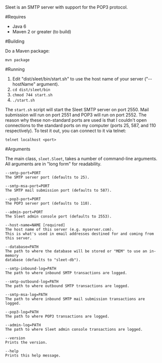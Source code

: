 Sleet is an SMTP server with support for the POP3 protocol.

#Requires

 * Java 6
 * Maven 2 or greater (to build)

#Building

Do a Maven package:

    mvn package
    
#Running

1. Edit "dist/sleet/bin/start.sh" to use the host name of your server ("--hostName" argument).
1. `cd dist/sleet/bin`
1. `chmod 744 start.sh`
1. `./start.sh`

The `start.sh` script will start the Sleet SMTP server on port 2550.  Mail submission will run on port 2551 and POP3 will run on port 2552.  The reason why these non-standard ports are used is that I couldn't open connections to the standard ports on my computer (ports 25, 587, and 110 respectively).  To test it out, you can connect to it via telnet:

    telnet localhost <port>

#Arguments

The main class, `sleet.Sleet`, takes a number of command-line arguments.  All arguments are in "long form" for readability.

    --smtp-port=PORT
    The SMTP server port (defaults to 25).
    
    --smtp-msa-port=PORT
    The SMTP mail submission port (defaults to 587).
    
    --pop3-port=PORT
    The POP3 server port (defaults to 110).
    
    --admin-port=PORT
    The Sleet admin console port (defaults to 2553).
    
    --host-name=NAME [required]
    The host name of this server (e.g. myserver.com).
    This is what's used in email addresses destined for and coming from this server.
    
    --database=PATH
    The path to where the database will be stored or "MEM" to use an in-memory
    database (defaults to "sleet-db").
    
    --smtp-inbound-log=PATH
    The path to where inbound SMTP transactions are logged.
    
    --smtp-outbound-log=PATH
    The path to where outbound SMTP transactions are logged.
    
    --smtp-msa-log=PATH
    The path to where inbound SMTP mail submission transactions are logged.
    
    --pop3-log=PATH
    The path to where POP3 transactions are logged.
    
    --admin-log=PATH
    The path to where Sleet admin console transactions are logged.
    
    --version
    Prints the version.
    
    --help
    Prints this help message.